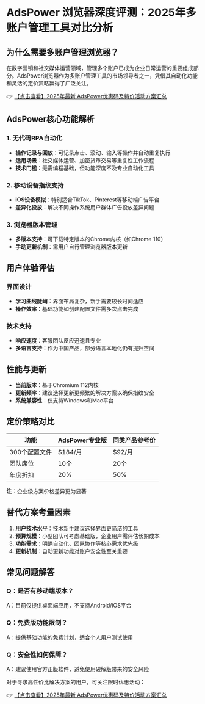 # AdsPower 浏览器深度评测：2025年多账户管理工具对比分析

## 为什么需要多账户管理浏览器？

在数字营销和社交媒体运营领域，管理多个账户已成为企业日常运营的重要组成部分。AdsPower浏览器作为多账户管理工具的市场领导者之一，凭借其自动化功能和灵活的定价策略赢得了广泛关注。

👉 [【点击查看】2025年最新 AdsPower优惠码及特价活动方案汇总](https://bit.ly/adspower_free)

## AdsPower核心功能解析

### 1. 无代码RPA自动化
- **操作记录与回放**：可记录点击、滚动、输入等操作并自动重复执行
- **适用场景**：社交媒体运营、加密货币交易等重复性工作流程
- **技术门槛**：无需编程基础，但功能深度不及专业自动化工具

### 2. 移动设备指纹支持
- **iOS设备模拟**：特别适合TikTok、Pinterest等移动端广告平台
- **差异化投放**：解决不同操作系统用户群体广告投放差异问题

### 3. 浏览器版本管理
- **多版本支持**：可下载特定版本的Chrome内核（如Chrome 110）
- **手动更新机制**：需用户自行管理浏览器版本更新

## 用户体验评估

### 界面设计
- **学习曲线陡峭**：界面布局复杂，新手需要较长时间适应
- **操作效率**：基础功能如创建配置文件需多次点击完成

### 技术支持
- **响应速度**：客服团队反应迅速且专业
- **多语言支持**：作为中国产品，部分语言本地化仍有提升空间

## 性能与更新

- **当前版本**：基于Chromium 112内核
- **更新频率**：建议选择更新更频繁的解决方案以确保指纹安全
- **系统兼容性**：仅支持Windows和Mac平台

## 定价策略对比

| 功能        | AdsPower专业版 | 同类产品参考价 |
|------------|---------------|--------------|
| 300个配置文件 | $184/月       | $92/月       |
| 团队席位     | 10个           | 20个         |
| 年度折扣     | 20%           | 50%          |

**注**：企业级方案价格差异更为显著

## 替代方案考量因素

1. **用户技术水平**：技术新手建议选择界面更简洁的工具
2. **预算规模**：小型团队可考虑基础版，企业用户需评估长期成本
3. **功能需求**：明确自动化、团队协作等核心需求优先级
4. **更新机制**：自动更新功能对账户安全性至关重要

## 常见问题解答

### Q：是否有移动端版本？
A：目前仅提供桌面端应用，不支持Android/iOS平台

### Q：免费版功能限制？
A：提供基础功能的免费计划，适合个人用户测试使用

### Q：安全性如何保障？
A：建议使用官方正版软件，避免使用破解版带来的安全风险

对于寻求高性价比解决方案的用户，可关注限时优惠活动：

👉 [【点击查看】2025年最新 AdsPower优惠码及特价活动方案汇总](https://bit.ly/adspower_free)